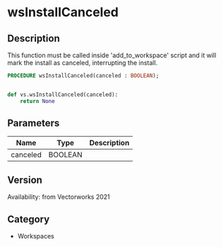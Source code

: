 # wsInstallCanceled

## Description
This function must be called inside 'add_to_workspace' script and it will mark the install as canceled, interrupting the install.

```pascal
PROCEDURE wsInstallCanceled(canceled : BOOLEAN);
```

```python

def vs.wsInstallCanceled(canceled):
    return None
```

## Parameters
|Name|Type|Description|
|---|---|---|
|canceled|BOOLEAN||

## Version
Availability: from Vectorworks 2021
## Category
* Workspaces

